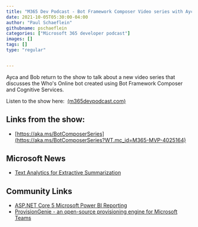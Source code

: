 ```yaml
---
title: "M365 Dev Podcast - Bot Framework Composer Video series with Ayça Baş and Bob German"
date: 2021-10-05T05:30:00-04:00
author: "Paul Schaeflein"
githubname: pschaeflein
categories: ["Microsoft 365 developer podcast"]
images: []
tags: []
type: "regular"


---
```

Ayca and Bob return to the show to talk about a new video series that
discusses the Who's Online bot created using Bot Framework Composer and
Cognitive Services.

Listen to the show here: 
[(m365devpodcast.com)](https://www.m365devpodcast.com/e/bot-framework-composer-video-series-with-ayca-bas-and-bob-german/)
## Links from the show: 

-   [https://aka.ms/BotComposerSeries](https://aka.ms/BotComposerSeries?WT.mc_id=M365-MVP-4025164)

## Microsoft News 

-   [Text Analytics for Extractive
    Summarization](https://devblogs.microsoft.com/azure-sdk/extractive-summarization-preview/?WT.mc_id=M365-MVP-4025164)

## Community Links 

-   [ASP.NET Core 5 Microsoft Power BI
    Reporting](https://visualstudiomagazine.com/articles/2021/09/23/powerbi-report.aspx)
-   [ProvisionGenie - an open-source provisioning engine for Microsoft
    Teams](https://www.m365princess.com/blogs/2021-09-29-provisiongenie-a-teams-provisioning-engine/)
